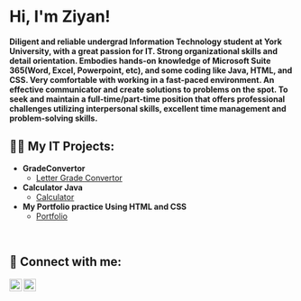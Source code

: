 <h1>Hi, I'm Ziyan! </h1>

<b>Diligent and reliable undergrad Information Technology student at York University, with a great passion for IT.
Strong organizational skills and detail orientation. Embodies hands-on knowledge of Microsoft Suite
365(Word, Excel, Powerpoint, etc), and some coding like Java, HTML, and CSS. Very comfortable with
working in a fast-paced environment. An effective communicator and create solutions to problems on the spot.
To seek and maintain a full-time/part-time position that offers professional challenges utilizing interpersonal
skills, excellent time management and problem-solving skills.</b>

<h2>👨‍💻 My IT Projects:</h2>

- <b>GradeConvertor</b>
  - [Letter Grade Convertor](https://github.com/Ziyanqs/GradeConvertor)
- <b>Calculator Java</b>
  - [Calculator](https://github.com/Ziyanqs/Calculator)
- <b>My Portfolio practice Using HTML and CSS</b>
  - [Portfolio](https://github.com/Ziyanqs/MyPortfolio)


</br>
<h2> 🤳 Connect with me:</h2>

[<img align="left" alt="JoshMadakor | LinkedIn" width="22px" src="https://cdn.jsdelivr.net/npm/simple-icons@v3/icons/linkedin.svg" />][linkedin]
[<img align="left" alt="JoshMadakor | Instagram" width="22px" src="https://cdn.jsdelivr.net/npm/simple-icons@v3/icons/instagram.svg" />][instagram]

[instagram]: https://www.instagram.com/ziyan_qs_/
[linkedin]: https://linkedin.com/in/ziyan-siddiqui-bb9752240

<!--
**joshmadakor1/joshmadakor1** is a ✨ _special_ ✨ repository because its `README.md` (this file) appears on your GitHub profile.

Here are some ideas to get you started:

- 🔭 I’m currently working on ...
- 🌱 I’m currently learning ...
- 👯 I’m looking to collaborate on ...
- 🤔 I’m looking for help with ...
- 💬 Ask me about ...
- 📫 How to reach me: ...
- 😄 Pronouns: ...
- ⚡ Fun fact: ...
-->
